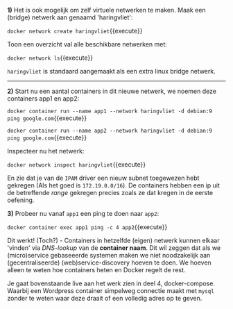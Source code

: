 **1)** Het is ook mogelijk om zelf virtuele netwerken te maken. Maak een (bridge) netwerk aan genaamd 'haringvliet':

`docker network create haringvliet`{{execute}}

Toon een overzicht val alle beschikbare netwerken met:

`docker network ls`{{execute}}

`haringvliet` is standaard aangemaakt als een extra linux bridge netwerk.

---

**2)** Start nu een aantal containers in dit nieuwe netwerk, we noemen deze containers app1 en app2:

`docker container run --name app1 --network haringvliet -d debian:9 ping google.com`{{execute}}

`docker container run --name app2 --network haringvliet -d debian:9 ping google.com`{{execute}}

Inspecteer nu het netwerk:

`docker network inspect haringvliet`{{execute}} 

En zie dat je van de `IPAM` driver een nieuw subnet toegewezen hebt gekregen (Als het goed is `172.19.0.0/16`). De containers hebben een ip uit de betreffende *range* gekregen precies zoals ze dat kregen in de eerste oefening.

**3)** Probeer nu vanaf `app1` een ping te doen naar `app2`:

`docker container exec app1 ping -c 4 app2`{{execute}}

Dit werkt! (Toch?) - Containers in hetzelfde (eigen) netwerk kunnen elkaar 'vinden' via *DNS-lookup* van de **container naam**. Dit wil zeggen dat als we (micro)service gebaseeerde systemen maken we niet noodzakelijk aan (gecentraliseerde) (web)service-discovery hoeven te doen. We hoeven alleen te weten hoe containers heten en Docker regelt de rest. 

Je gaat bovenstaande live aan het werk zien in deel 4, docker-compose. Waarbij een Wordpress container simpelweg connectie maakt met `mysql` zonder te weten waar deze draait of een volledig adres op te geven.

